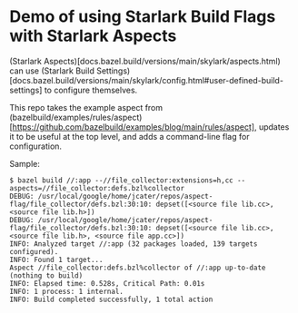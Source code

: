 # Demo of using Starlark Build Flags with Starlark Aspects

(Starlark Aspects)[docs.bazel.build/versions/main/skylark/aspects.html) can use
(Starlark Build
Settings)[docs.bazel.build/versions/main/skylark/config.html#user-defined-build-settings]
to configure themselves.

This repo takes the example aspect from
(bazelbuild/examples/rules/aspect)[https://github.com/bazelbuild/examples/blog/main/rules/aspect],
updates it to be useful at the top level, and adds a command-line flag for
configuration.

Sample:
```
$ bazel build //:app --//file_collector:extensions=h,cc --aspects=//file_collector:defs.bzl%collector
DEBUG: /usr/local/google/home/jcater/repos/aspect-flag/file_collector/defs.bzl:30:10: depset([<source file lib.cc>, <source file lib.h>])
DEBUG: /usr/local/google/home/jcater/repos/aspect-flag/file_collector/defs.bzl:30:10: depset([<source file lib.cc>, <source file lib.h>, <source file app.cc>])
INFO: Analyzed target //:app (32 packages loaded, 139 targets configured).
INFO: Found 1 target...
Aspect //file_collector:defs.bzl%collector of //:app up-to-date (nothing to build)
INFO: Elapsed time: 0.528s, Critical Path: 0.01s
INFO: 1 process: 1 internal.
INFO: Build completed successfully, 1 total action
```


